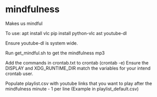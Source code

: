# mindfulness
Makes us mindful

To use:
apt install vlc
pip install python-vlc ast youtube-dl

Ensure youtube-dl is system wide.

Run get_mindful.sh to get the mindfulness mp3

Add the commands in crontab.txt to crontab (crontab -e)
Ensure the DISPLAY and XDG_RUNTIME_DIR match the variables for your intend crontab user.

Populate playlist.csv with youtube links that you want to play after the mindfulness minute - 1 per line
(Example in playlist_default.csv)

